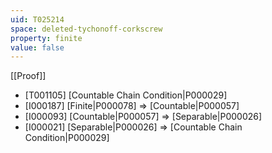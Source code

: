 ```yaml
---
uid: T025214
space: deleted-tychonoff-corkscrew
property: finite
value: false
---
```

[[Proof]]

* [T001105] [Countable Chain Condition|P000029]
* [I000187] [Finite|P000078] => [Countable|P000057]
* [I000093] [Countable|P000057] => [Separable|P000026]
* [I000021] [Separable|P000026] => [Countable Chain Condition|P000029]

